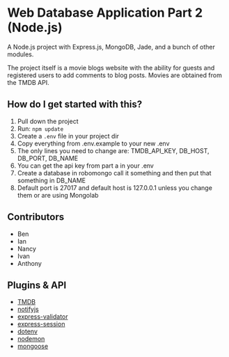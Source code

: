 Web Database Application Part 2 (Node.js)
============================================
A Node.js project with Express.js, MongoDB, Jade, and a bunch of other modules.

The project itself is a movie blogs website with the ability for guests and registered users to add comments to blog posts. Movies are obtained from the TMDB API.

How do I get started with this?
------------------------------------
1. Pull down the project
2. Run: `npm update`
3. Create a `.env` file in your project dir
4. Copy everything from .env.example to your new .env
5. The only lines you need to change are: TMDB_API_KEY, DB_HOST, DB_PORT, DB_NAME
6. You can get the api key from part a in your .env
7. Create a database in robomongo call it something and then put that something in DB_NAME
8. Default port is 27017 and default host is 127.0.0.1 unless you change them or are using Mongolab

Contributors
--------------------------------
* Ben
* Ian
* Nancy
* Ivan
* Anthony

Plugins & API
--------------------------------
* [TMDB](https://www.themoviedb.org)
* [notifyjs](https://notifyjs.com)
* [express-validator](https://github.com/ctavan/express-validator)
* [express-session](https://github.com/expressjs/session)
* [dotenv](https://www.npmjs.com/package/dotenv)
* [nodemon](https://github.com/remy/nodemon)
* [mongoose](http://mongoosejs.com/)
